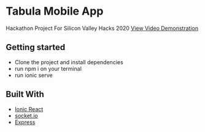 # Tabula Mobile App
Hackathon Project For Silicon Valley Hacks 2020
[View Video Demonstration](https://www.youtube.com/watch?v=ki2QPCBCLu0)

## Getting started
- Clone the project and install dependencies
- run npm i on your terminal
- run ionic serve

## Built With

* [Ionic React](https://ionicframework.com/docs/react) 
* [socket.io](https://socket.io/)
* [Express](https://expressjs.com/)
